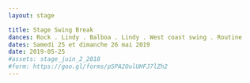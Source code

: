 ```yaml
---
layout: stage

title: Stage Swing Break
dances: Rock . Lindy . Balboa . Lindy . West coast swing . Routine
dates: Samedi 25 et dimanche 26 mai 2019
date: 2019-05-25
#assets: stage_juin_2_2018
#form: https://goo.gl/forms/pSPA2OulUHFJ7lZh2
---
```

